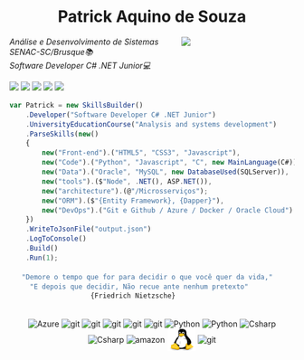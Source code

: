 <h1 align="center">Patrick Aquino de Souza</h1>
<img align='right' src="https://media2.giphy.com/media/Tki7sWHDoepb2/giphy.webp?cid=ecf05e4731jri3vcg7f6950aaqrqallp0l236zekczpcjfp1&rid=giphy.webp&ct=g" width="200">
<p><em>Análise e Desenvolvimento de Sistemas SENAC-SC/Brusque📚</br>Software Developer C# .NET Junior💻 
</em></p>
<div align="after">
  <a href="" target="_blank"><img src="https://img.shields.io/badge/Discord-7289DA?style=for-the-badge&logo=discord&logoColor=white" target="_blank"></a> 
  <a href="" target="_blank"><img src="https://img.shields.io/badge/YouTube-FF0000?style=for-the-badge&logo=youtube&logoColor=white" target="_blank"></a>
  <a href="https://www.instagram.com/patrick27souza/" target="_blank"><img src="https://img.shields.io/badge/-Instagram-%23E4405F?style=for-the-badge&logo=instagram&logoColor=white" target="_blank"></a>
  <!-- <a href="https://www.facebook.com/pr.eduardoribeiro" target="_blank"><img src="https://img.shields.io/badge/Facebook-1877F2?style=for-the-badge&logo=facebook&logoColor=white" target="_blank"></a>  -->
  <a href="https://www.linkedin.com/in/patrickaquinodesouza?lipi=urn%3Ali%3Apage%3Ad_flagship3_profile_view_base_contact_details%3B4N6bK34pS5SroX1xnG4rVg%3D%3D" target="_blank"><img src="https://img.shields.io/badge/-LinkedIn-%230077B5?style=for-the-badge&logo=linkedin&logoColor=white" target="_blank"></a> 
  <a href="patrickaquinodesouza@gmail.com"><img src="https://img.shields.io/badge/-Gmail-%23333?style=for-the-badge&logo=gmail&logoColor=white" target="_blank"></a>
</div>

```javascript
var Patrick = new SkillsBuilder()
    .Developer("Software Developer C# .NET Junior")
    .UniversityEducationCourse("Analysis and systems development")
    .ParseSkills(new()
    {
        new("Front-end").("HTML5", "CSS3", "Javascript"),
        new("Code").("Python", "Javascript", "C", new MainLanguage(C#)),
        new("Data").("Oracle", "MySQL", new DatabaseUsed(SQLServer)),
        new("tools").($"Node", .NET(), ASP.NET()),
        new("architecture").(@"/Microsserviços");
        new("ORM").($"{Entity Framework}, {Dapper}"),
        new("DevOps").("Git e Github / Azure / Docker / Oracle Cloud").Split(" / ");
    })
    .WriteToJsonFile("output.json")
    .LogToConsole()
    .Build()
    .Run(1);
    
   "Demore o tempo que for para decidir o que você quer da vida," 
     "E depois que decidir, Não recue ante nenhum pretexto"
                    {Friedrich Nietzsche}
```

<div align="center" valign="top"><br>
  <img align="center" alt="Azure" height="60" width="70" src="https://cdn.jsdelivr.net/gh/devicons/devicon/icons/azure/azure-original-wordmark.svg">
  <img align="center" alt="git" height="40" width="50" src="https://cdn.jsdelivr.net/gh/devicons/devicon/icons/git/git-plain-wordmark.svg">
  <img align="center" alt="git" height="40" width="50" src="https://cdn.jsdelivr.net/gh/devicons/devicon/icons/docker/docker-original.svg">
  <img align="center" alt="git" height="60" width="70" src="https://cdn.jsdelivr.net/gh/devicons/devicon/icons/oracle/oracle-original.svg">
  <img align="center" alt="git" height="80" width="90" src="https://cdn.jsdelivr.net/gh/devicons/devicon/icons/visualstudio/visualstudio-plain-wordmark.svg">
  <img align="center" alt="git" height="60" width="70" src="https://cdn.jsdelivr.net/gh/devicons/devicon/icons/google/google-original-wordmark.svg">
  <img align="center" alt="Python" height="40" width="50" src="https://cdn.jsdelivr.net/gh/devicons/devicon/icons/python/python-original-wordmark.svg">
  <img align="center" alt="Python" height="70" width="80" src="https://cdn.jsdelivr.net/gh/devicons/devicon/icons/nuget/nuget-original-wordmark.svg">
  <img align="center" alt="Csharp" height="40" width="50" src="https://cdn.jsdelivr.net/gh/devicons/devicon/icons/csharp/csharp-original.svg" /> 
  <img align="center" alt="Csharp" height="45" width="55" src="https://cdn.jsdelivr.net/gh/devicons/devicon/icons/dot-net/dot-net-original.svg" /> 
  <img align="center" alt="amazon" height="57" width="69" src="https://cdn.jsdelivr.net/gh/devicons/devicon/icons/amazonwebservices/amazonwebservices-plain-wordmark.svg">
  <img align="center" alt="linux" height="40" width="50" src="https://raw.githubusercontent.com/devicons/devicon/master/icons/linux/linux-original.svg">
  <img align="center" alt="git" height="40" width="50" src="https://cdn.jsdelivr.net/gh/devicons/devicon/icons/windows8/windows8-original.svg">
</div><br>
